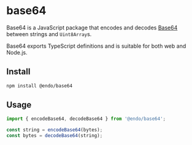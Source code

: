 # base64

Base64 is a JavaScript package that encodes and decodes
[Base64](https://en.wikipedia.org/wiki/Base64) between strings and
`Uint8Array`s.

Base64 exports TypeScript definitions and is suitable for both web and Node.js.

## Install

```sh
npm install @endo/base64
```

## Usage

```js
import { encodeBase64, decodeBase64 } from '@endo/base64';

const string = encodeBase64(bytes);
const bytes = decodeBase64(string);
```
